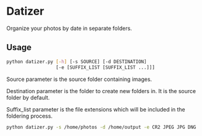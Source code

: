 # Datizer

Organize your photos by date in separate folders.


## Usage

```bash
python datizer.py [-h] [-s SOURCE] [-d DESTINATION]
                  [-e [SUFFIX_LIST [SUFFIX_LIST ...]]]
```

Source parameter is the source folder containing images.

Destination parameter is the folder to create new folders in. It is the source folder by default.

Suffix_list parameter is the file extensions which will be included in the foldering process.

```bash
python datizer.py -s /home/photos -d /home/output -e CR2 JPEG JPG DNG
```
